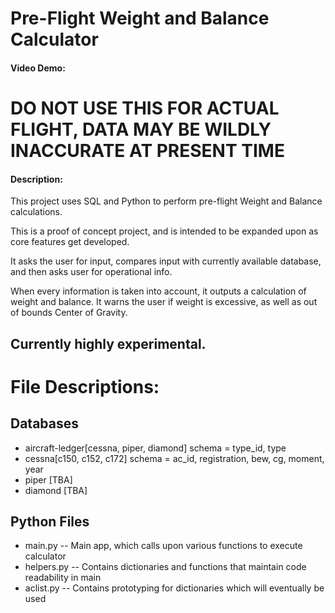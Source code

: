# Pre-Flight Weight and Balance Calculator
#### Video Demo:  <URL HERE>

# DO NOT USE THIS FOR ACTUAL FLIGHT, DATA MAY BE WILDLY INACCURATE AT PRESENT TIME
#### Description:
This project uses SQL and Python to perform pre-flight Weight and Balance calculations.

This is a proof of concept project, and is intended to be expanded upon as core features get developed.

It asks the user for input, compares input with currently available database, and then asks user for operational info.

When every information is taken into account, it outputs a calculation of weight and balance. It warns the user if weight is excessive, as well as out of bounds Center of Gravity.

## Currently highly experimental.
# File Descriptions: 
## Databases
* aircraft-ledger[cessna, piper, diamond] schema = type_id, type
* cessna[c150, c152, c172] schema = ac_id, registration, bew, cg, moment, year
* piper [TBA]
* diamond [TBA]

## Python Files
* main.py -- Main app, which calls upon various functions to execute calculator
* helpers.py -- Contains dictionaries and functions that maintain code readability in main
* aclist.py -- Contains prototyping for dictionaries which will eventually be used
